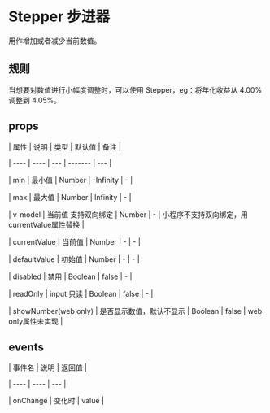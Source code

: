 # Stepper 步进器

用作增加或者减少当前数值。

## 规则

当想要对数值进行小幅度调整时，可以使用 Stepper，eg：将年化收益从 4.00% 调整到 4.05%。

## props

| 属性 | 说明 | 类型 | 默认值 | 备注 |

| ---- | ---- | --- | ------- | --- |

| min | 最小值 | Number | -Infinity | - |

| max | 最大值 | Number | Infinity | - |

| v-model | 当前值 支持双向绑定 | Number | - | 小程序不支持双向绑定，用currentValue属性替换 |

| currentValue | 当前值 | Number | - | - |

| defaultValue | 初始值 | Number | - | - |

| disabled | 禁用 | Boolean | false | - |

| readOnly | input 只读 | Boolean | false | - |

| showNumber(web only) | 是否显示数值，默认不显示 | Boolean | false | web only属性未实现 |

## events

| 事件名 | 说明 | 返回值 |

| ---- | ---- | --- |

| onChange | 变化时 | value |
